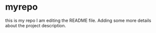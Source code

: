 # myrepo
this is my repo
I am editing the README file. Adding some more details 
about the project description.
